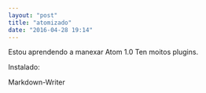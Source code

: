 ```yaml
---
layout: "post"
title: "atomizado"
date: "2016-04-28 19:14"
---
```


Estou aprendendo a manexar Atom 1.0
Ten moitos plugins.

Instalado:

Markdown-Writer
